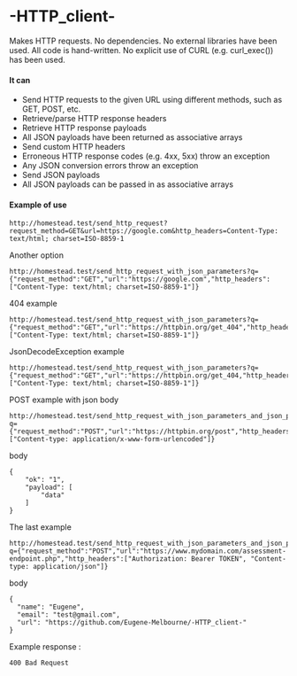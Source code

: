 
# -HTTP_client-

Makes HTTP requests.
No dependencies.
No external libraries have been used.
All code is hand-written.
No explicit use of CURL (e.g. curl_exec()) has been used.


#### It can

* Send HTTP requests to the given URL using different methods, such as GET, POST, etc.
* Retrieve/parse HTTP response headers
* Retrieve HTTP response payloads
* All JSON payloads have been returned as associative arrays
* Send custom HTTP headers
* Erroneous HTTP response codes (e.g. 4xx, 5xx) throw an exception
* Any JSON conversion errors throw an exception
* Send JSON payloads
* All JSON payloads can be passed in as associative arrays

#### Example of use 

    http://homestead.test/send_http_request?request_method=GET&url=https://google.com&http_headers=Content-Type: text/html; charset=ISO-8859-1

Another option

    http://homestead.test/send_http_request_with_json_parameters?q={"request_method":"GET","url":"https://google.com","http_headers":["Content-Type: text/html; charset=ISO-8859-1"]}

404 example

    http://homestead.test/send_http_request_with_json_parameters?q={"request_method":"GET","url":"https://httpbin.org/get_404","http_headers":["Content-Type: text/html; charset=ISO-8859-1"]}

JsonDecodeException example

    http://homestead.test/send_http_request_with_json_parameters?q={"request_method":"GET","url":"https://httpbin.org/get_404,"http_headers":["Content-Type: text/html; charset=ISO-8859-1"]}

POST example with json body

    http://homestead.test/send_http_request_with_json_parameters_and_json_payload?q={"request_method":"POST","url":"https://httpbin.org/post","http_headers":["Content-type: application/x-www-form-urlencoded"]}

body

    {
        "ok": "1",
        "payload": [
            "data"
        ]
    }

The last example

    http://homestead.test/send_http_request_with_json_parameters_and_json_payload?q={"request_method":"POST","url":"https://www.mydomain.com/assessment-endpoint.php","http_headers":["Authorization: Bearer TOKEN", "Content-type: application/json"]}

body 

    {
      "name": "Eugene",
      "email": "test@gmail.com",
      "url": "https://github.com/Eugene-Melbourne/-HTTP_client-"
    }

Example response :

    400 Bad Request